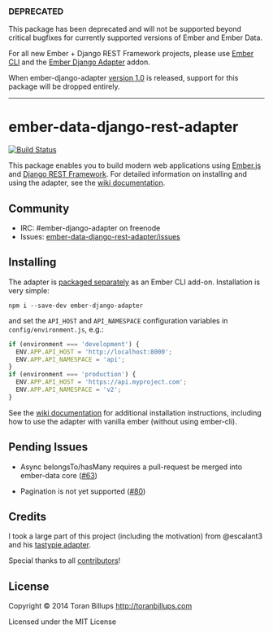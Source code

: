 ### DEPRECATED

This package has been deprecated and will not be supported beyond critical
bugfixes for currently supported versions of Ember and Ember Data.

For all new Ember + Django REST Framework projects, please use [Ember CLI][]
and the [Ember Django Adapter][] addon.

When ember-django-adapter [version 1.0][] is released, support for this package
will be dropped entirely.


-------------------------------------------------------------------------------


ember-data-django-rest-adapter
==============================

[![Build Status][]](https://travis-ci.org/toranb/ember-data-django-rest-adapter)

This package enables you to build modern web applications using [Ember.js][]
and [Django REST Framework][].  For detailed information on installing and
using the adapter, see the [wiki documentation].


Community
---------

* IRC: #ember-django-adapter on freenode
* Issues: [ember-data-django-rest-adapter/issues][]


Installing
----------

The adapter is [packaged separately](https://github.com/dustinfarris/ember-django-adapter)
as an Ember CLI add-on.  Installation is very simple:

```
npm i --save-dev ember-django-adapter
```

and set the `API_HOST` and `API_NAMESPACE` configuration variables in
`config/environment.js`, e.g.:

```js
if (environment === 'development') {
  ENV.APP.API_HOST = 'http://localhost:8000';
  ENV.APP.API_NAMESPACE = 'api';
}
if (environment === 'production') {
  ENV.APP.API_HOST = 'https://api.myproject.com';
  ENV.APP.API_NAMESPACE = 'v2';
}
```

See the [wiki documentation][] for additional installation instructions,
including how to use the adapter with vanilla ember (without using ember-cli).


Pending Issues
--------------

* Async belongsTo/hasMany requires a pull-request be merged into ember-data
  core ([#63][])

* Pagination is not yet supported ([#80][])


Credits
-------

I took a large part of this project (including the motivation) from @escalant3
and his [tastypie adapter][].

Special thanks to all [contributors][]!


License
-------

Copyright © 2014 Toran Billups http://toranbillups.com

Licensed under the MIT License


[Build Status]: https://secure.travis-ci.org/toranb/ember-data-django-rest-adapter.png?branch=master
[wiki documentation]: https://github.com/toranb/ember-data-django-rest-adapter/wiki
[ember-data-django-rest-adapter/issues]: https://github.com/toranb/ember-data-django-rest-adapter/issues
[Ember.js]: http://emberjs.com/
[Django REST Framework]: http://www.django-rest-framework.org/
[Ember CLI]: https://github.com/stefanpenner/ember-cli
[Ember Django Adapter]: https://github.com/dustinfarris/ember-django-adapter
[version 1.0]: https://github.com/dustinfarris/ember-django-adapter/milestones/Version%201.0
[tastypie adapter]: https://github.com/escalant3/ember-data-tastypie-adapter/
[contributors]: https://github.com/toranb/ember-data-django-rest-adapter/graphs/contributors
[#61]: https://github.com/toranb/ember-data-django-rest-adapter/issues/61
[#63]: https://github.com/toranb/ember-data-django-rest-adapter/pull/63
[#80]: https://github.com/toranb/ember-data-django-rest-adapter/issues/80
